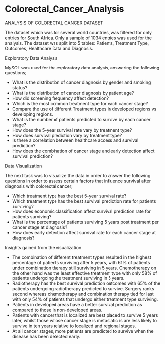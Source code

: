 # Colorectal_Cancer_Analysis
ANALYSIS OF COLORECTAL CANCER DATASET

The dataset which was for several world countries, was filtered for only entries for South Africa. Only a sample of 1034 entries was used for the analysis.
The dataset was split into 5 tables: Patients, Treatment Type, Outcomes, Healthcare Data and Diagnosis.

Exploratory Data Analysis

MySQL was used for the exploratory data analysis, answering the following questions;
-	What is the distribution of cancer diagnosis by gender and smoking status?
-	What is the distribution of cancer diagnosis by patient age?
-	How did screening frequency affect detection?
-	Which is the most common treatment type for each cancer stage?
-	Compare the use of different Treatment types in developed regions vs developing regions.
-	What is the number of patients predicted to survive by each cancer stage?
-	How does the 5-year survival rate vary by treatment type?
-	How does survival prediction vary by treatment type?
-	Is there a correlation between healthcare access and survival prediction?
-	How does the combination of cancer stage and early detection affect survival prediction?

Data Visualization

The next task was to visualize the data in order to answer the following questions in order to assess certain factors that influence survival after diagnosis with colorectal cancer;

-	Which treatment type has the best 5-year survival rate?
-	Which treatment type has the best survival prediction rate for patients surviving?
-	How does economic classification affect survival prediction rate for patients surviving?
-	What is the percentage of patients surviving 5 years post treatment per cancer stage at diagnosis?
-	How does early detection affect survival rate for each cancer stage at diagnosis?

Insights gained from the visualization

-	The combination of different treatment types resulted in the highest percentage of patients surviving after 5 years, with 61% of patients under combination therapy still surviving in 5 years. Chemotherapy on the other hand was the least effective treatment type with only 58% of patients undergoing the treatment surviving in 5 years.
-	Radiotherapy has the best survival prediction outcomes with 65% of the patients undergoing radiotherapy predicted to survive. Surgery ranks second whereas chemotherapy and combination therapy tied for last with only 54% of patients that undergo either treatment type surviving.
-	Patients in developed areas have a better survival prediction as compared to those in non-developed areas.
-	Patients with cancer that is localized are best placed to survive 5 years later, whilst those whose cancer stage is metastatic is are less likely to survive in ten years relative to localized and regional stages.
-	At all cancer stages, more patients are predicted to survive when the disease has been detected early.
